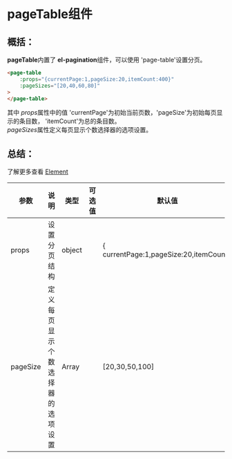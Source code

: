 # pageTable组件

## 概括：  
**pageTable**内置了 **el-pagination**组件，可以使用 'page-table'设置分页。

```html
<page-table
    :props="{currentPage:1,pageSize:20,itemCount:400}"
    :pageSizes="[20,40,60,80]"
>
</page-table>
```
其中 *props*属性中的值 'currentPage'为初始当前页数，'pageSize'为初始每页显示的条目数， 'itemCount'为总的条目数。  
*pageSizes*属性定义每页显示个数选择器的选项设置。

## 总结：

了解更多查看 [Element](http://element-cn.eleme.io/#/zh-CN/component/pagination#pagination-fen-ye)

| 参数     | 说明                             | 类型   | 可选值                                  | 默认值 |
| -------- | -------------------------------- | ------ | --------------------------------------- | ------ |
| props    | 设置分页结构                     | object | |{ currentPage:1,pageSize:20,itemCount:} |
| pageSize | 定义每页显示个数选择器的选项设置 | Array  | |[20,30,50,100]                          |